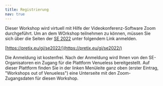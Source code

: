 ```yaml
---
title: Registrierung
nav: true
---
```


Dieser Workshop wird virtuell mit Hilfe der Videokonferenz-Software Zoom durchgeführt. Um an dem WOrkshop teilnehmen zu können, müssen Sie sich über die Seiten der [SE 2022](https://www.se-2022.de/) unter folgendem Link anmelden.

[https://pretix.eu/gi/se2022/](https://pretix.eu/gi/se2022/)

Die Anmeldung ist kostenfrei. Nach der Anmeldung wird Ihnen von den SE-Organisatoren ein Zugang für die Plattform Venueless bereitgestellt. Auf dieser Plattform finden Sie in der linken Menüleite ganz oben (erster Eintrag, "Workshops out of Venueless") eine Unterseite mit den Zoom-Zugangsdaten für diesen Workshop.  


